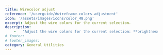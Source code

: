 ```yaml
---
title: Wirecolor adjust
reference: '/userguide/#wireframe-colors-adjustment'
icon: '/assets/images/icons/color_48.png'
excerpt: Adjust the wire colors for the current selection.
description:
    -   'Adjust the wire colors for the current selection: **brightness**, **saturation**, and **hue**.'
# footer:
# footer_images:
category: General Utilities
---
```

